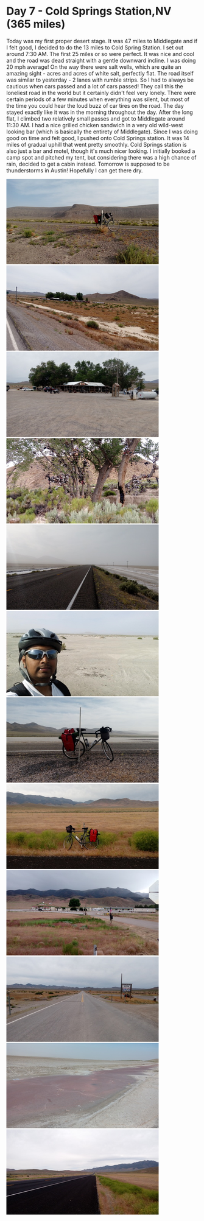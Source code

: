 # Day 7 - Cold Springs Station,NV (365 miles)

Today was my first proper desert stage. It was 47 miles to Middlegate and if I felt good, I decided to do the 13 miles to Cold Spring Station. I set out around 7:30 AM. The first 25 miles or so were perfect. It was nice and cool and the road was dead straight with a gentle downward incline. I was doing 20 mph average! On the way there were salt wells, which are quite an amazing sight - acres and acres of white salt, perfectly flat. The road itself was similar to yesterday - 2 lanes with rumble strips. So I had to always be cautious when cars passed and a lot of cars passed!
They call this the loneliest road in the world but it certainly didn't feel very lonely. There were certain periods of a few minutes when everything was silent, but most of the time you could hear the loud buzz of car tires on the road. 
The day stayed exactly like it was in the morning throughout the day. After the long flat, I climbed two relatively small passes and got to Middlegate around 11:30 AM. I had a nice grilled chicken sandwich in a very old wild-west looking bar (which is basically the entirety of Middlegate). Since I was doing good on time and felt good, I pushed onto Cold Springs station. It was 14 miles of gradual uphill that went pretty smoothly. Cold Springs station is also just a bar and motel, though it's much nicer looking. I initially booked a camp spot and pitched my tent, but considering there was a high chance of rain, decided to get a cabin instead. Tomorrow is supposed to be thunderstorms in Austin! Hopefully I can get there dry.


![](/images/transam/coldspring1.jpg ".")
![](/images/transam/coldspring2.jpg ".")
![](/images/transam/coldspring3.jpg ".")
![](/images/transam/coldspring4.jpg ".")
![](/images/transam/coldspring5.jpg ".")
![](/images/transam/coldspring6.jpg ".")
![](/images/transam/coldspring7.jpg ".")
![](/images/transam/coldspring8.jpg ".")
![](/images/transam/coldspring9.jpg ".")
![](/images/transam/coldspring10.jpg ".")
![](/images/transam/coldspring11.jpg ".")
![](/images/transam/coldspring12.jpg ".")